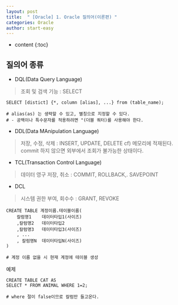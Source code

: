 ```yaml
---
layout: post
title:  " [Oracle] 1. Oracle 질의어(이론편) "
categories: Oracle
author: start-easy
---
```

* content
{:toc}

## 질의어 종류

* DQL(Data Query Language)

> 조회 및 검색 기능 : SELECT

``` shell
SELECT [distict] {*, column [alias], ...} from (table_name);

# alias(as) 는 생략할 수 있고, 별칭으로 지정할 수 있다.
# - 공백이나 특수문자를 적용하려면 "(더블 쿼터)를 사용해야 한다.
```

* DDL(Data MAnipulation Language)

> 저장, 수정, 삭제 : INSERT, UPDATE, DELETE
cf) 메모리에 적재된다. commit 하지 않으면 외부에서 조회가 불가능한 상태이다.

* TCL(Transaction Control Language)

> 데이터 영구 저장, 취소 : COMMIT, ROLLBACK,. SAVEPOINT

* DCL

> 시스템 권한 부여, 회수수 : GRANT, REVOKE

``` shell
CREATE TABLE 계정이름.테이블이름(
	칼럼명1 	데이터타입1(사이즈)
    ,칼럼명2	데이터타입2
    ,칼럼명3	데이터타입3(사이즈)
    , ...
    , 칼럼명N	데이터타입N(사이즈)
)

# 계정 이름 없을 시 현재 계정에 테이블 생성
```

예제

``` shell
CREATE TABLE CAT AS
SELECT * FROM ANIMAL WHERE 1=2;

# where 절이 false이므로 칼럼만 들고온다.
```

